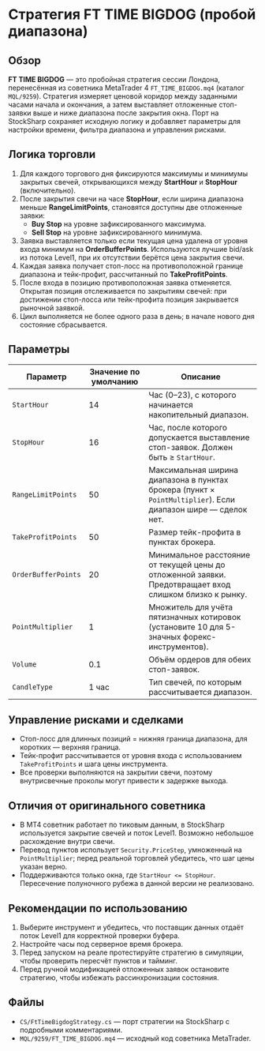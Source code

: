 # Стратегия FT TIME BIGDOG (пробой диапазона)

## Обзор
**FT TIME BIGDOG** — это пробойная стратегия сессии Лондона, перенесённая из советника MetaTrader 4 `FT_TIME_BIGDOG.mq4` (каталог `MQL/9259`).
Стратегия измеряет ценовой коридор между заданными часами начала и окончания, а затем выставляет отложенные стоп-заявки выше и ниже диапазона после закрытия окна.
Порт на StockSharp сохраняет исходную логику и добавляет параметры для настройки времени, фильтра диапазона и управления рисками.

## Логика торговли
1. Для каждого торгового дня фиксируются максимумы и минимумы закрытых свечей, открывающихся между **StartHour** и **StopHour** (включительно).
2. После закрытия свечи на часе **StopHour**, если ширина диапазона меньше **RangeLimitPoints**, становятся доступны две отложенные заявки:
   - **Buy Stop** на уровне зафиксированного максимума.
   - **Sell Stop** на уровне зафиксированного минимума.
3. Заявка выставляется только если текущая цена удалена от уровня входа минимум на **OrderBufferPoints**. Используются лучшие bid/ask из потока Level1, при их отсутствии берётся цена закрытия свечи.
4. Каждая заявка получает стоп-лосс на противоположной границе диапазона и тейк-профит, рассчитанный по **TakeProfitPoints**.
5. После входа в позицию противоположная заявка отменяется. Открытая позиция отслеживается по закрытиям свечей: при достижении стоп-лосса или тейк-профита позиция закрывается рыночной заявкой.
6. Цикл выполняется не более одного раза в день; в начале нового дня состояние сбрасывается.

## Параметры
| Параметр | Значение по умолчанию | Описание |
|----------|-----------------------|----------|
| `StartHour` | 14 | Час (0–23), с которого начинается накопительный диапазон. |
| `StopHour` | 16 | Час, после которого допускается выставление стоп-заявок. Должен быть ≥ `StartHour`. |
| `RangeLimitPoints` | 50 | Максимальная ширина диапазона в пунктах брокера (пункт × `PointMultiplier`). Если диапазон шире — сделок нет. |
| `TakeProfitPoints` | 50 | Размер тейк-профита в пунктах брокера. |
| `OrderBufferPoints` | 20 | Минимальное расстояние от текущей цены до отложенной заявки. Предотвращает вход слишком близко к рынку. |
| `PointMultiplier` | 1 | Множитель для учёта пятизначных котировок (установите 10 для 5-значных форекс-инструментов). |
| `Volume` | 0.1 | Объём ордеров для обеих стоп-заявок. |
| `CandleType` | 1 час | Тип свечей, по которым рассчитывается диапазон. |

## Управление рисками и сделками
- Стоп-лосс для длинных позиций = нижняя граница диапазона, для коротких — верхняя граница.
- Тейк-профит рассчитывается от уровня входа с использованием `TakeProfitPoints` и шага цены инструмента.
- Все проверки выполняются на закрытии свечи, поэтому внутрисвечные проколы могут привести к задержке выхода.

## Отличия от оригинального советника
- В MT4 советник работает по тиковым данным, в StockSharp используется закрытие свечей и поток Level1. Возможно небольшое расхождение внутри свечи.
- Перевод пунктов использует `Security.PriceStep`, умноженный на `PointMultiplier`; перед реальной торговлей убедитесь, что шаг цены указан верно.
- Поддерживаются только окна, где `StartHour <= StopHour`. Пересечение полуночного рубежа в данной версии не реализовано.

## Рекомендации по использованию
1. Выберите инструмент и убедитесь, что поставщик данных отдаёт поток Level1 для корректной проверки буфера.
2. Настройте часы под серверное время брокера.
3. Перед запуском на реале протестируйте стратегию в симуляции, чтобы проверить пересчёт пунктов и тайминг.
4. Перед ручной модификацией отложенных заявок остановите стратегию, чтобы избежать рассинхронизации состояния.

## Файлы
- `CS/FtTimeBigdogStrategy.cs` — порт стратегии на StockSharp с подробными комментариями.
- `MQL/9259/FT_TIME_BIGDOG.mq4` — исходный код советника MetaTrader.
